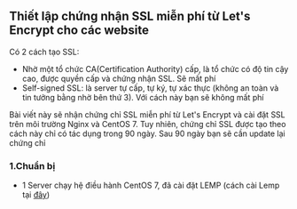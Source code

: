 ## Thiết lập chứng nhận SSL miễn phí từ Let's Encrypt cho các website
Có 2 cách tạo SSL:
 * Nhờ một tổ chức CA(Certification Authority) cấp, là tổ chức có độ tin cậy cao, được quyền cấp và chứng nhận SSL. Sẽ mất phí
 * Self-signed SSL: là server tự cấp, tự ký, tự xác thực (không an toàn và tin tưởng bằng nhờ bên thứ 3). Với cách này bạn sẽ không mất phí

Bài viết này sẽ nhận chứng chỉ SSL miễn phí từ Let's Encrypt và cài đặt SSL trên môi trường Nginx và CentOS 7. Tuy nhiên, chứng chỉ SSL được tạo theo cách này chỉ có tác dụng trong 90 ngày. Sau 90 ngày bạn sẽ cần update lại chứng chỉ

### 1.Chuẩn bị
 * 1 Server chạy hệ điều hành CentOS 7, đã cài đặt LEMP (cách cài Lemp tại [đây](https://github.com/namdachb/linux/blob/master/Wordpress-LEMP/LEMP-centos.md))